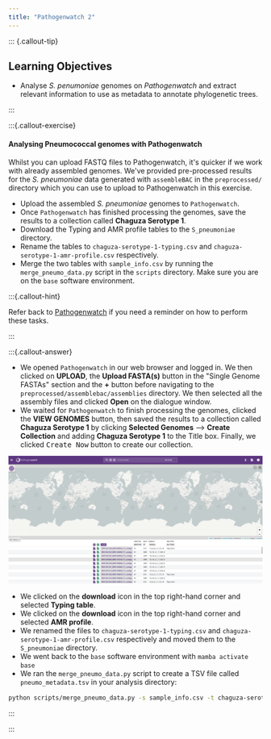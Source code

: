 ```yaml
---
title: "Pathogenwatch 2"
---
```


::: {.callout-tip}
## Learning Objectives

- Analyse _S. penumoniae_ genomes on _Pathogenwatch_ and extract relevant information to use as metadata to annotate phylogenetic trees.

:::

:::{.callout-exercise}
#### Analysing Pneumococcal genomes with Pathogenwatch

Whilst you can upload FASTQ files to Pathogenwatch, it's quicker if we work with already assembled genomes.  We've provided pre-processed results for the _S. pneumoniae_ data generated with `assembleBAC` in the `preprocessed/` directory which you can use to upload to Pathogenwatch in this exercise.

- Upload the assembled _S. pneumoniae_ genomes to `Pathogenwatch`.
- Once `Pathogenwatch` has finished processing the genomes, save the results to a collection called **Chaguza Serotype 1**.
- Download the Typing and AMR profile tables to the `S_pneumoniae` directory.
- Rename the tables to `chaguza-serotype-1-typing.csv` and `chaguza-serotype-1-amr-profile.csv` respectively.
- Merge the two tables with `sample_info.csv` by running the `merge_pneumo_data.py` script in the `scripts` directory. Make sure you are on the `base` software environment.

:::{.callout-hint}

Refer back to [Pathogenwatch](25-pathogenwatch.md) if you need a reminder on how to perform these tasks.

:::

:::{.callout-answer}

- We opened `Pathogenwatch` in our web browser and logged in.  We then clicked on **UPLOAD**, the **Upload FASTA(s)** button in the "Single Genome FASTAs" section and the **+** button before navigating to the `preprocessed/assemblebac/assemblies` directory. We then selected all the assembly files and clicked **Open** on the dialogue window.
- We waited for `Pathogenwatch` to finish processing the genomes, clicked the **VIEW GENOMES** button, then saved the results to a collection called **Chaguza Serotype 1** by clicking **Selected Genomes** --> **Create Collection** and adding **Chaguza Serotype 1** to the Title box. Finally, we clicked <kbd>Create Now</kbd> button to create our collection.

![](images/pathogenwatch_collection6.png)

- We clicked on the **download** icon in the top right-hand corner and selected **Typing table**.
- We clicked on the **download** icon in the top right-hand corner and selected **AMR profile**.
- We renamed the files to `chaguza-serotype-1-typing.csv` and `chaguza-serotype-1-amr-profile.csv` respectively and moved them to the `S_pneumoniae` directory.
- We went back to the `base` software environment with `mamba activate base`
- We ran the `merge_pneumo_data.py` script to create a TSV file called `pneumo_metadata.tsv` in your analysis directory:

```bash
python scripts/merge_pneumo_data.py -s sample_info.csv -t chaguza-serotype-1-typing.csv -a chaguza-serotype-1-amr-profile.csv
```
:::

:::

